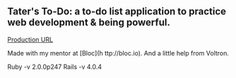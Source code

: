 ## Tater's To-Do: a to-do list application to practice web development & being powerful.

[Production URL](http://priceat-to-do.herokuapp.com/)
 
 Made with my mentor at [Bloc](h ttp://bloc.io). And a little help from Voltron.
 

Ruby -v 2.0.0p247 Rails -v 4.0.4
